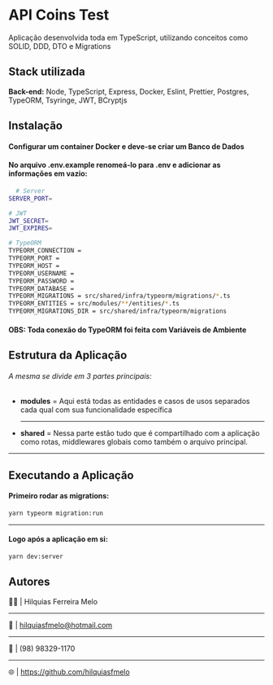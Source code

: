 
# API Coins Test

Aplicação desenvolvida toda em TypeScript, utilizando conceitos como SOLID, DDD,
DTO e Migrations


## Stack utilizada

**Back-end:** Node, TypeScript, Express, Docker, Eslint, Prettier, Postgres, TypeORM, Tsyringe, JWT, BCryptjs


## Instalação

#### Configurar um container Docker e deve-se criar um Banco de Dados
#### No arquivo .env.example renomeá-lo para .env e adicionar as informações em vazio:

```bash
  # Server
SERVER_PORT=

# JWT
JWT_SECRET=
JWT_EXPIRES=

# TypeORM
TYPEORM_CONNECTION =
TYPEORM_PORT =
TYPEORM_HOST =
TYPEORM_USERNAME =
TYPEORM_PASSWORD =
TYPEORM_DATABASE =
TYPEORM_MIGRATIONS = src/shared/infra/typeorm/migrations/*.ts
TYPEORM_ENTITIES = src/modules/**/entities/*.ts
TYPEORM_MIGRATIONS_DIR = src/shared/infra/typeorm/migrations

```
#### OBS: Toda conexão do TypeORM foi feita com Variáveis de Ambiente
## Estrutura da Aplicação

###### A mesma se divide em 3 partes principais:
* **modules** = Aqui está todas as entidades e casos de usos separados cada qual com sua funcionalidade específica
    ***
* **shared** = Nessa parte estão tudo que é compartilhado com a aplicação como rotas, middlewares globais como também o arquivo principal.
***
## Executando a Aplicação
#### Primeiro rodar as migrations:
```bash
yarn typeorm migration:run
```
***
#### Logo após a aplicação em si:
```bash
yarn dev:server
```
## Autores
👩‍💻 | Hilquias Ferreira Melo
***
📧 | hilquiasfmelo@hotmail.com
***
📲  | (98) 98329-1170
***
🌐 | https://github.com/hilquiasfmelo



